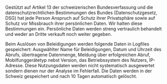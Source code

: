 Gestützt auf Artikel 13 der schweizerischen Bundesverfassung und die datenschutzrechtlichen Bestimmungen des Bundes (Datenschutzgesetz, DSG) 
hat jede Person Anspruch auf Schutz ihrer Privatsphäre sowie auf Schutz vor Missbrauch ihrer persönlichen Daten. 
Wir halten diese Bestimmungen ein. Persönliche Daten werden streng vertraulich behandelt und weder an Dritte verkauft noch weiter gegeben.

Beim Auslösen von Beleidigungen werden folgende Daten in Logfiles gespeichert: Ausgwählter Name für Beleidigungen, 
Datum und Uhrzeit des Abrufs, übertragene Datenmenge, Meldung über erfolgreichen Abruf, Mobilfunggerätetyp nebst Version, 
das Betriebssystem des Nutzers, IP-Adresse. Diese Nutzungsdaten werden nicht systematisch ausgewertet
sondern dienen nur der Analyse im Fehlerfall. Die Daten werden in der Schweiz gespeichert und 
nach 10 Tagen automatisch gelöscht.